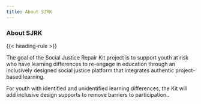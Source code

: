 ```yaml
---
title: About SJRK
---
```

### About SJRK

{{< heading-rule >}}

The goal of the Social Justice Repair Kit project is to support youth at risk who have learning differences to re-engage in education through an inclusively designed social justice platform that integrates authentic project-based learning.

For youth with identified and unidentified learning differences, the Kit will add inclusive design supports to remove barriers to participation..
